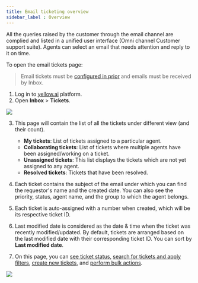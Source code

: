 ```yaml
---
title: Email ticketing overview
sidebar_label : Overview
---
```


All the queries raised by the customer through the email channel are complied and listed in a unified user interface (Omni channel Customer support suite). Agents can select an email that needs attention and reply to it on time. 

To open the email tickets page: 

>  Email tickets must be [configured in prior](#1) and emails must be received by Inbox.

1. Log in to [yellow.ai](https://cloud.yellow.ai/) platform. 
2. Open **Inbox** > **Tickets**.

![](https://i.imgur.com/W8lAIJ6.png)

3. This page will contain the list of all the tickets under different view (and their count). 
    - **My tickets**: List of tickets assigned to a particular agent.
    - **Collaborating tickets**: List of tickets where multiple agents have been assigned/working on a ticket.
    - **Unassigned tickets**: This list displays the tickets which are not yet assigned to any agent.
    - **Resolved tickets**: Tickets that have been resolved.
    
4. Each ticket contains the subject of the email under which you can find the requestor's name and the created date. You can also see the priority, status, agent name, and the group to which the agent belongs.
5. Each ticket is auto-assigned with a number when created, which will be its respective ticket ID.


6. Last modified date is considered as the date & time when the ticket was recently modified/updated. By default, tickets are arranged based on the last modified date with their corresponding ticket ID. You can sort by **Last modified date**. 


7. On this page, you can [see ticket status,](https://docs.yellow.ai/docs/platform_concepts/inbox/tickets/emailticketstatus) [search for tickets and apply filters](https://docs.yellow.ai/docs/platform_concepts/inbox/tickets/searchandfilter), [create new tickets](https://docs.yellow.ai/docs/platform_concepts/inbox/tickets/manualticket), and [perform bulk actions](https://docs.yellow.ai/docs/platform_concepts/inbox/tickets/bulkaction).


![](https://i.imgur.com/JZ5SPUk.png)
